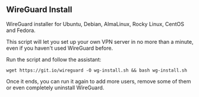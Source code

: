 ## WireGuard Install
WireGuard installer for Ubuntu, Debian, AlmaLinux, Rocky Linux, CentOS and Fedora.

This script will let you set up your own VPN server in no more than a minute, even if you haven't used WireGuard before.

Run the script and follow the assistant:

`wget https://git.io/wireguard -O wg-install.sh && bash wg-install.sh`

Once it ends, you can run it again to add more users, remove some of them or even completely uninstall WireGuard.
